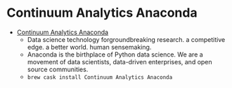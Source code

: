 # Continuum Analytics Anaconda
- [Continuum Analytics Anaconda](https://www.anaconda.com/)
  -  Data science technology forgroundbreaking research. a competitive edge. a better world. human sensemaking. 
  - Anaconda is the birthplace of Python data science. We are a movement of data scientists, data-driven enterprises, and open source communities.
  - `brew cask install Continuum Analytics Anaconda`
